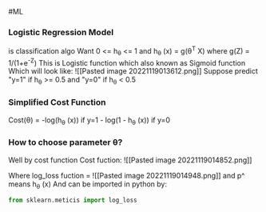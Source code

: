 #ML 
### Logistic Regression Model
is classification algo
Want 0 <= h<sub>θ</sub> <= 1 
and h<sub>θ</sub> (x) = g(θ<sup>T</sup> X)
where g(Z) = 1/(1+e<sup>-Z</sup>)
This is Logistic function which also known as Sigmoid function
Which will look like:
![[Pasted image 20221119013612.png]]
Suppose predict "y=1" if h<sub>θ</sub> >= 0.5
and "y=0" if h<sub>θ</sub> < 0.5

### Simplified Cost Function
Cost(θ) = -log(h<sub>θ</sub> (x)) if y=1
		 - log(1 - h<sub>θ</sub> (x)) if y=0

### How to choose parameter θ?
Well by cost function
Cost fuction:
![[Pasted image 20221119014852.png]]

Where log_loss fuction = ![[Pasted image 20221119014948.png]]
and p^ means h<sub>θ</sub> (x)
And can be imported in python by:
```py
from sklearn.meticis import log_loss
```
